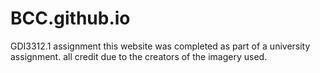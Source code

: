 # BCC.github.io
GDI3312.1 assignment
this website was completed as part of a university assignment. 
all credit due to the creators of the imagery used.
